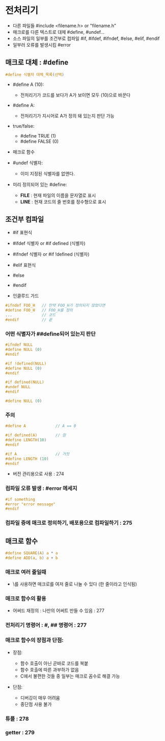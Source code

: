 # 전처리기
- 다른 파일들 #include <filename.h> or "filename.h"
- 매크로를 다른 텍스트로 대체 #define, #undef...
- 소스 파일의 일부를 조건부로 컴파일 #if, #ifdef, #ifndef, #else, #elif, #endif
- 일부러 오류를 발생시킴 #error

## 매크로 대체 : #define
```c
#define 식별자 대체_목록(선택)
```
- #define A (10):
  - 전처리기가 코드를 보다가 A가 보이면 모두 (10)으로 바꾼다
  
- #define A:
  - 전처리기가 지시어로 A가 정의 돼 있는지 판단 가능

- true/false:
  - #define TRUE (1)
  - #define FALSE (0)

- 매크로 함수

- #undef 식별자:
  - 이미 지정된 식별자를 없앤다.
  
- 미리 정의되어 있는 #define:
  - __FILE__ : 현재 파일의 이름을 문자열로 표시
  - __LINE__ : 현재 코드의 줄 번호를 정수형으로 표시
  

## 조건부 컴파일
- #if 표현식
- #ifdef 식별자 or #if defined (식별자)
- #ifndef 식별자 or #if !defined (식별자)
- #elif 표현식
- #else
- #endif

- 인클루드 가드
```c
#ifndef FOO_H   // 만약 FOO_H가 정의되지 않았다면
#define FOO_H   // FOO_H를 정의
...             // 코드
#endif          // 끝
```

### 어떤 식별자가 ##define되어 있는지 판단
```c
#ifndef NULL
#define NULL (0)
#endif

#if !defined(NULL)
#define NULL (0)
#endif

#if defined(NULL)
#undef NULL
#endif

#define NULL (0)
```

### 주의
```c
#define A             // A == 0

#if defined(A)        // 참
#define LENGTH(10)
#endif

#if A                 // 거짓
#define LENGTH (10)
#endif
```

- 버전 관리용으로 사용 : 274


### 컴파일 오류 발생 : #error 메세지
```c
#if something
#error "error message"
#endif
```

### 컴파일 중에 매크로 정의하기, 배포용으로 컴파일하기 : 275


## 매크로 함수
```c
#define SQUARE(A) a * a
#define ADD(a, b) a + b
```

### 매크로 여러 줄일때
- \를 사용하면 매크로를 여저 줄로 나눌 수 있다 (한 줄이라고 인식됨)

### 매크로 함수의 활용
- 어써드 재정의 : 나만의 어써트 만들 수 있음 : 277

### 전처리기 명령어 : #, ## 명령어 : 277

### 매크로 함수의 장점과 단점:
- 장점:
  - 함수 호출이 아닌 곧바로 코드를 복붙
  - 함수 호출에 따른 과부하가 없음
  - C에서 불편한 것들 중 일부는 매크로 꼼수로 해결 가능

- 단점:
  - 디버깅이 매우 어려움
  - 중단점 사용 불가
  

### 튜플 : 278

### getter : 279
